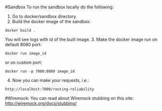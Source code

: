 #Sandbox
To run the sandbox locally do the following:
1. Go to docker/sandbox directory.
2. Build the docker image of the sandbox:
```
docker build .
```
You will see logs with id of the built image.
3. Make the docker image run on  default 8080 port:
```
docker run image_id
```
or on custom port:
```
docker run -p 7000:8080 image_id
```
4. Now you can make your requests, i.e.:
```
http://localhost:7000/routing-reliability
```
#Wiremock:
You can read about Wiremock stubbing on this site: http://wiremock.org/docs/stubbing/
